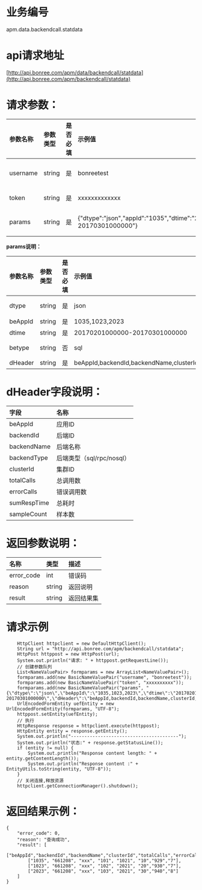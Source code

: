 # 业务编号

apm.data.backendcall.statdata

# api请求地址

[http://api.bonree.com/apm/data/backendcall/statdata](http://api.bonree.com/apm/backendcall/statdata)

# 请求参数：

| 参数名称 | 参数类型 | 是否必填 | 示例值 | 参数说明 |
| :--- | :--- | :--- | :--- | :--- |
| username | string | 是 | bonreetest | 用户名 |
| token | string | 是 | xxxxxxxxxxxxx | 令牌 |
| params | string | 是 | {"dtype":"json","appId":"1035","dtime":"20170201000000-20170301000000"} | 参数json |

**params说明：**

| 参数名称 | 参数类型 | 是否必填 | 示例值 | 参数说明 |
| :--- | :--- | :--- | :--- | :--- |
| dtype | string | 是 | json | 数据类型\(csv、json\) |
| beAppId | string | 是 | 1035,1023,2023 | 后端应用ID |
| dtime | string | 是 | 20170201000000-20170301000000 | 查询时间范围 |
| betype | string | 否 | sql | 查询后端类型\(sql,rpc,nosql\) |
| dHeader | string | 是 | beAppId,backendId,backendName,clusterId,totalCalls,errorCalls,sumRespTime,sampleCount | 指标数据项 |

# dHeader字段说明：

| 字段 | 名称 |
| :--- | :--- |
| beAppId | 应用ID |
| backendId | 后端ID |
| backendName | 后端名称 |
| backendType | 后端类型（sql/rpc/nosql） |
| clusterId | 集群ID |
| totalCalls | 总调用数 |
| errorCalls | 错误调用数 |
| sumRespTime | 总耗时 |
| sampleCount | 样本数 |

# 返回参数说明：

| 名称 | 类型 | 描述 |
| :--- | :--- | :--- |
| error\_code | int | 错误码 |
| reason | string | 返回说明 |
| result | string | 返回结果集 |

# 请求示例

```
    HttpClient httpclient = new DefaultHttpClient();
    String url = "http://api.bonree.com/apm/backendcall/statdata";
    HttpPost httppost = new HttpPost(url);
    System.out.println("请求: " + httppost.getRequestLine());
    // 创建参数队列
    List<NameValuePair> formparams = new ArrayList<NameValuePair>();
    formparams.add(new BasicNameValuePair("username", "bonreetest"));
    formparams.add(new BasicNameValuePair("token", "xxxxxxxxxx"));
    formparams.add(new BasicNameValuePair("params", "{\"dtype\":\"json\",\"beAppId\":\"1035,1023,2023\",\"dtime\":\"20170201000000-20170301000000\",\"dHeader\":\"beAppId,backendId,backendName,clusterId,totalCalls,errorCalls,sumRespTime,sampleCount\"}"));
    UrlEncodedFormEntity uefEntity = new UrlEncodedFormEntity(formparams, "UTF-8");
    httppost.setEntity(uefEntity);
    // 执行
    HttpResponse response = httpclient.execute(httppost);
    HttpEntity entity = response.getEntity();
    System.out.println("----------------------------------------");
    System.out.println("状态:" + response.getStatusLine());
    if (entity != null) {
        System.out.println("Response content length: " + entity.getContentLength());
        System.out.println("Response content :" + EntityUtils.toString(entity, "UTF-8"));
    }
    // 关闭连接,释放资源
    httpclient.getConnectionManager().shutdown();
```

# 返回结果示例：

```
{
    "error_code": 0,
    "reason": "查询成功",
    "result": [
        ["beAppId","backendId","backendName","clusterId","totalCalls","errorCalls","sumRespTime","sampleCount"],
        ["1035", "661208", "xxx", "101", "1021", "10","929","7"],
        ["1023", "661208", "xxx", "102", "2021", "20","930","7"],
        ["2023", "661208", "xxx", "103", "2021", "30","940","8"]
    ]
}
```




